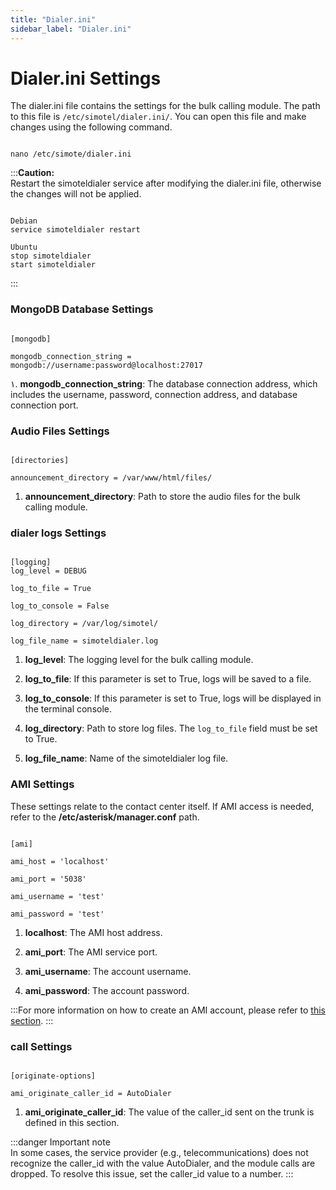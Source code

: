 ```yaml
---
title: "Dialer.ini"
sidebar_label: "Dialer.ini"
---
```



# Dialer.ini Settings  

The dialer.ini file contains the settings for the bulk calling module. The path to this file is `/etc/simotel/dialer.ini/`. You can open this file and make changes using the following command.
```shell

nano /etc/simote/dialer.ini
```

:::**Caution:**  
Restart the simoteldialer service after modifying the dialer.ini file, otherwise the changes will not be applied.

```shell

Debian
service simoteldialer restart

Ubuntu
stop simoteldialer
start simoteldialer
```
:::


### MongoDB Database Settings
```shell

[mongodb]

mongodb_connection_string = mongodb://username:password@localhost:27017

```
۱. **mongodb_connection_string**: The database connection address, which includes the username, password, connection address, and database connection port.


### Audio Files Settings
```shell

[directories]

announcement_directory = /var/www/html/files/	

```
1. **announcement_directory**: Path to store the audio files for the bulk calling module.

### dialer logs Settings
```shell

[logging]
log_level = DEBUG

log_to_file = True	

log_to_console = False		

log_directory = /var/log/simotel/

log_file_name = simoteldialer.log	

```
1. **log_level**: The logging level for the bulk calling module.  

2. **log_to_file**: If this parameter is set to True, logs will be saved to a file.  

3. **log_to_console**: If this parameter is set to True, logs will be displayed in the terminal console.  

4. **log_directory**: Path to store log files. The `log_to_file` field must be set to True.  

5. **log_file_name**: Name of the simoteldialer log file.  



###  AMI Settings

These settings relate to the contact center itself. If AMI access is needed, refer to the **/etc/asterisk/manager.conf** path.
```shell

[ami]

ami_host = 'localhost'

ami_port = '5038'

ami_username = 'test'

ami_password = 'test'

```

1. **localhost**: The AMI host address.  

2. **ami_port**: The AMI service port.  

3. **ami_username**: The account username.  

4. **ami_password**: The account password.  

:::For more information on how to create an AMI account, please refer to [this section](/pbx/advance-settings/create_ami_user).
:::

###  call Settings

```shell

[originate-options]

ami_originate_caller_id = AutoDialer

```

1. **ami_originate_caller_id**: The value of the caller_id sent on the trunk is defined in this section.


:::danger Important note  
In some cases, the service provider (e.g., telecommunications) does not recognize the caller_id with the value AutoDialer, and the module calls are dropped. To resolve this issue, set the caller_id value to a number.
:::